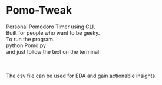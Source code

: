# Pomo-Tweak

Personal Pomodoro Timer using CLI.
<br>
Built for people who want to be geeky.
<br>
To run the program.<br>
python Pomo.py
<br>
and just follow the text on the terminal.

<br><br>
The csv file can be used for EDA and gain actionable insights.

